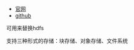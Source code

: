 
- [官网](https://docs.ceph.com/en/latest/)
- [github](https://github.com/ceph/ceph)

可用来替换hdfs

支持三种形式的存储：块存储、对象存储、文件系统